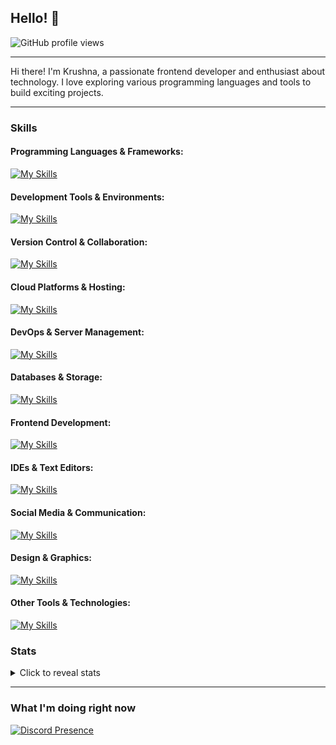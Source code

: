 ## Hello! 👋

![GitHub profile views](https://komarev.com/ghpvc/?username=krushna06&&style=for-the-badge)

<hr>

Hi there! I'm Krushna, a passionate frontend developer and enthusiast about technology. I love exploring various programming languages and tools to build exciting projects.

<hr>

### Skills

#### Programming Languages & Frameworks:
[![My Skills](https://skillicons.dev/icons?i=php,mongodb,nodejs,express,mysql,java,python,anaconda,javascript,typescript,bootstrap,angular,html,css,vuejs,react,flutter,nuxt,graphql,dart,babel,svelte,threejs,wordpress)](https://skillicons.dev)

#### Development Tools & Environments:
[![My Skills](https://skillicons.dev/icons?i=vscode,pycharm,androidstudio,atom,cloudflare,vite,webpack,webflow,wordpress,idea)](https://skillicons.dev)

#### Version Control & Collaboration:
[![My Skills](https://skillicons.dev/icons?i=git,github)](https://skillicons.dev)

#### Cloud Platforms & Hosting:
[![My Skills](https://skillicons.dev/icons?i=aws,azure,firebase,heroku,netlify,vercel)](https://skillicons.dev)

#### DevOps & Server Management:
[![My Skills](https://skillicons.dev/icons?i=nginx,bash,docker)](https://skillicons.dev)

#### Databases & Storage:
[![My Skills](https://skillicons.dev/icons?i=sqlite,redis,mongodb)](https://skillicons.dev)

#### Frontend Development:
[![My Skills](https://skillicons.dev/icons?i=tailwind,sass,bootstrap)](https://skillicons.dev)

#### IDEs & Text Editors:
[![My Skills](https://skillicons.dev/icons?i=sublime,vim)](https://skillicons.dev)

#### Social Media & Communication:
[![My Skills](https://skillicons.dev/icons?i=discord,twitter)](https://skillicons.dev)

#### Design & Graphics:
[![My Skills](https://skillicons.dev/icons?i=photoshop,figma,blender,c4d)](https://skillicons.dev)

#### Other Tools & Technologies:
[![My Skills](https://skillicons.dev/icons?i=raspberrypi,babel,npm,pnpm,prisma,pug,ubuntu,windows,yarn)](https://skillicons.dev)

### Stats

<details>
  <summary>Click to reveal stats</summary>
  
<picture>
  <source
    srcset="https://github-readme-stats.vercel.app/api?username=krushna06&show_icons=true&theme=dark"
    media="(prefers-color-scheme: dark)"
  />
  <source
    srcset="https://github-readme-stats.vercel.app/api?username=krushna06&show_icons=true"
    media="(prefers-color-scheme: light), (prefers-color-scheme: no-preference)"
  />
  <img src="https://github-readme-stats.vercel.app/api?username=krushna06&show_icons=true" />
</picture>

  [![Metrics](https://raw.githubusercontent.com/krushna06/krushna06/master/github-metrics.svg)](https://metrics.lecoq.io/about/krushna06)

</details>

<hr>

### What I'm doing right now

[![Discord Presence](https://lanyard-profile-readme.vercel.app/api/853620650592567304)](https://discord.com/users/853620650592567304)
